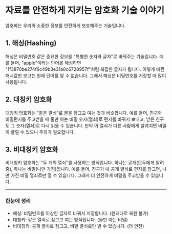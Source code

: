 # 자료를 안전하게 지키는 암호화 기술 이야기

암호화는 우리의 소중한 정보를 안전하게 보호해주는 기술입니다.

## 1. 해싱(Hashing)

해싱은 비밀번호 같은 중요한 정보를 "특별한 숫자와 글자"로 바꿔주는 기술입니다.
예를 들어, "apple"이라는 단어를 해싱하면 "1f3870be274f6c49b3e31a0c6728957f"처럼 복잡한 글자가 됩니다.
이렇게 바뀐 해시값만 보고는 원래 단어를 알 수 없습니다.
그래서 해싱은 비밀번호를 저장할 때 많이 사용됩니다.

## 2. 대칭키 암호화

대칭키 암호화는 "같은 열쇠"로 문을 잠그고 여는 것과 비슷합니다.
예를 들어, 친구와 비밀편지를 주고받을 때 둘만 아는 비밀 숫자(열쇠)로 편지를 바꿔서 보내고, 받은 친구도 그 숫자(열쇠)로 다시 읽을 수 있습니다.
만약 이 열쇠가 다른 사람에게 알려지면 비밀이 풀릴 수 있으니 주의가 필요합니다.

## 3. 비대칭키 암호화

비대칭키 암호화는 "두 개의 열쇠"를 사용하는 방식입니다. 하나는 공개(모두에게 알려줌), 하나는 비밀(나만 가짐)입니다.
예를 들어, 친구가 내 공개 열쇠로 편지를 잠그면, 나만 가진 비밀 열쇠로만 열 수 있습니다. 그래서 더 안전하게 비밀을 주고받을 수 있습니다.

---

### 한눈에 정리

- 해싱: 비밀번호를 이상한 글자로 바꿔서 저장합니다. (원래대로 복원 불가)
- 대칭키: 같은 열쇠로 잠그고 여는 방식입니다. (둘만 아는 비밀)
- 비대칭키: 공개 열쇠로 잠그고, 비밀 열쇠로만 열 수 있습니다. (더 안전)
